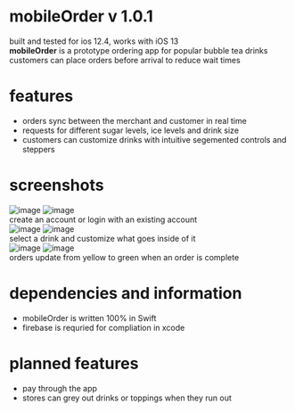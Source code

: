 # mobileOrder v 1.0.1  
built and tested for ios 12.4, works with iOS 13  
**mobileOrder** is a prototype ordering app for popular bubble tea drinks  
customers can place orders before arrival to reduce wait times

# features
* orders sync between the merchant and customer in real time
* requests for different sugar levels, ice levels and drink size
* customers can customize drinks with intuitive segemented controls and steppers

# screenshots
![image](https://files.rafferli.com/mobileOrderMedia/loginScreen.png)
![image](https://files.rafferli.com/mobileOrderMedia/placeOrder.png)  
create an account or login with an existing account  
![image](https://files.rafferli.com/mobileOrderMedia/drinkSelection.png)
![image](https://files.rafferli.com/mobileOrderMedia/modifierSelection.png)  
select a drink and customize what goes inside of it  
![image](https://files.rafferli.com/mobileOrderMedia/statusDrink.png)
![image](https://files.rafferli.com/mobileOrderMedia/confirmOrder.png)  
orders update from yellow to green when an order is complete  

# dependencies and information
* mobileOrder is written 100% in Swift
* firebase is requried for compliation in xcode

# planned features
* pay through the app
* stores can grey out drinks or toppings when they run out
